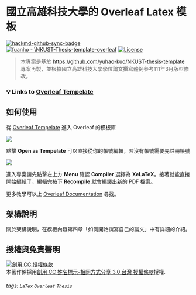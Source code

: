 國立高雄科技大學的 Overleaf Latex 模板
===


[![hackmd-github-sync-badge](https://hackmd.io/YvbffQteQ3WJQWuqZyrGYw/badge)](https://hackmd.io/YvbffQteQ3WJQWuqZyrGYw)
[![fuanho - \NKUST-Thesis-template-overleaf](https://img.shields.io/static/v1?label=&message=NKUST-Thesis-template-overleaf&color=gray&logo=github)](https://github.com/fuanho/NKUST-Thesis-template-overleaf)
[![License](https://img.shields.io/badge/License-CC_BY--SA_3.0_TW-blue)](http://creativecommons.org/licenses/by-sa/3.0/tw/ "創用 CC 姓名標示-相同方式分享 3.0 台灣 授權條款")

> 本專案是基於 https://github.com/yuhao-kuo/NKUST-thesis-template 專案再製，並根據國立高雄科技大學學位論文撰寫體例參考111年3月版型修改。


### :bulb: **Links to [Overleaf Tempelate](https://www.overleaf.com/latex/templates/nkust-thesis-overleaf/qwdpqjqnztsp)**


如何使用
---

從 [Overleaf Tempelate](https://www.overleaf.com/latex/templates/nkust-thesis-overleaf/qwdpqjqnztsp) 進入 Overleaf 的模板庫

![](https://i.imgur.com/bqnxKdn.png)

點擊 **Open as Tempelate** 可以直接從你的帳號編輯，若沒有帳號需要先註冊帳號

![](https://i.imgur.com/VM5gWse.png)


進入專案請先點擊左上方 **Menu** 確認 **Compiler** 選擇為 **XeLaTeX**。接著就能直接開始編輯了，編輯完按下 **Recompile** 就會編譯出新的 PDF 檔案。

更多教學可以上 [Overleaf Documentation](https://www.overleaf.com/learn) 尋找。


架構說明
---

關於架構說明，在模板內容第四章「如何開始撰寫自己的論文」中有詳細的介紹。

授權與免責聲明
---

<a rel="license" href="http://creativecommons.org/licenses/by-sa/3.0/tw/"><img alt="創用 CC 授權條款" style="border-width:0" src="https://i.creativecommons.org/l/by-sa/3.0/tw/88x31.png" /></a><br />本著作係採用<a rel="license" href="http://creativecommons.org/licenses/by-sa/3.0/tw/">創用 CC 姓名標示-相同方式分享 3.0 台灣 授權條款</a>授權.

###### tags: `LaTex` `Overleaf` `Thesis`
